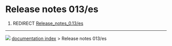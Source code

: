 # Release notes 013/es
1.  REDIRECT [Release_notes_0.13/es](Release_notes_0.13/es.md)



---
![](images/Button_right.svg) [documentation index](../README.md) > Release notes 013/es
